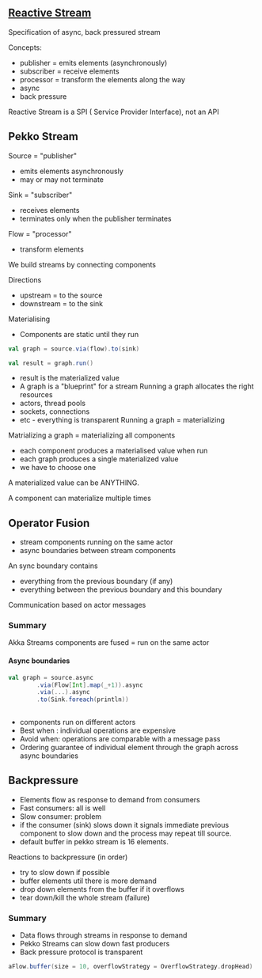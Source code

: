  ## [Reactive Stream](http://reactive-streams.org) ##
 Specification of async, back pressured stream
 
Concepts:
- publisher = emits elements (asynchronously)
- subscriber = receive elements
- processor = transform the elements along the way
- async
- back pressure

Reactive Stream is a SPI ( Service Provider Interface), not an API

## Pekko Stream ##

Source = "publisher"
- emits elements asynchronously
-  may or may not terminate

Sink = "subscriber"
- receives elements
- terminates only when the publisher terminates

Flow = "processor"
- transform elements

We build streams by connecting components

Directions
- upstream = to the source
- downstream = to the sink

Materialising
- Components are static until they run
```scala
val graph = source.via(flow).to(sink)

val result = graph.run()
```
- result is the materialized value
- A graph is a "blueprint" for a stream
Running a graph allocates the right resources
- actors, thread pools
- sockets, connections
- etc - everything is transparent
 Running a graph = materializing

Matrializing a graph = materializing all components

- each component produces a materialised value when run
- each graph produces a single materialized value
- we have to choose one

A materialized value can be ANYTHING.

A component can materialize multiple times

## Operator Fusion ##

- stream components running on the same actor
- async boundaries between stream components

An sync boundary contains
- everything from the previous boundary (if any)
- everything between the previous boundary and this boundary

Communication based on actor messages

### Summary ###

Akka Streams components are fused = run on the same actor

#### Async boundaries ####

```scala 
val graph = source.async
        .via(Flow[Int].map(_+1)).async
        .via(...).async
        .to(Sink.foreach(println))
        
```
- components run on different actors
- Best when : individual operations are expensive
- Avoid when: operations are comparable with a message pass
- Ordering guarantee  of individual element through the graph across async boundaries

## Backpressure ##
- Elements flow as response to demand from consumers
- Fast consumers: all is well
- Slow consumer: problem
- if the consumer (sink) slows down it signals immediate previous component to slow down and the process may repeat till source.
- default buffer in pekko stream is 16 elements.

Reactions to backpressure (in order)
- try to slow down if possible
- buffer elements util there is more demand
- drop down elements from the buffer if it overflows
- tear down/kill the whole stream (failure)

### Summary ###
- Data flows through streams in response to demand
- Pekko Streams can slow down fast producers
- Back pressure protocol is transparent

```scala
aFlow.buffer(size = 10, overflowStrategy = OverflowStrategy.dropHead)
```
